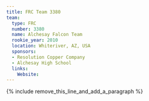 ```yaml
---
title: FRC Team 3380
team:
  type: FRC
  number: 3380
  name: Alchesay Falcon Team
  rookie_year: 2010
  location: Whiteriver, AZ, USA
  sponsors:
  - Resolution Copper Company
  - Alchesay High School
  links:
    Website:
---
```


{% include remove_this_line_and_add_a_paragraph %}